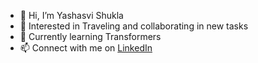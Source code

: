 - 👋 Hi, I’m Yashasvi Shukla
- 👀 Interested in Traveling and collaborating in new tasks
- 🌱 Currently learning Transformers
- 📫 Connect with me on [LinkedIn](https://linkedin.com/in/yashasvi--shukla)

<!---
yashasvi-shukl/yashasvi-shukl is a ✨ special ✨ repository because its `README.md` (this file) appears on your GitHub profile.
You can click the Preview link to take a look at your changes.
--->
